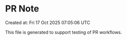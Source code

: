 # PR Note

Created at: Fri 17 Oct 2025 07:05:06 UTC

This file is generated to support testing of PR workflows.

